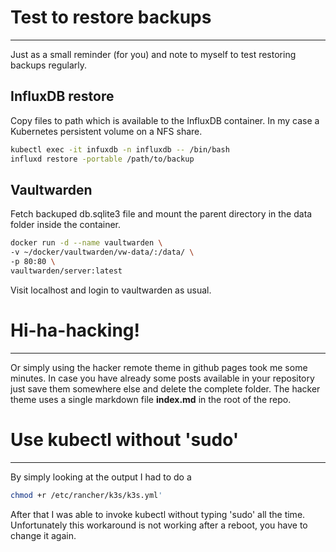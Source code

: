 # Test to restore backups

***

Just as a small reminder (for you) and note to myself to test restoring backups regularly.

## InfluxDB restore

Copy files to path which is available to the InfluxDB container. In my case a Kubernetes persistent volume on a NFS share.

```bash
kubectl exec -it infuxdb -n influxdb -- /bin/bash
influxd restore -portable /path/to/backup
```

## Vaultwarden

Fetch backuped db.sqlite3 file and mount the parent directory in the data folder inside the container.

```bash
docker run -d --name vaultwarden \
-v ~/docker/vaultwarden/vw-data/:/data/ \
-p 80:80 \
vaultwarden/server:latest 
```

Visit localhost and login to vaultwarden as usual.

# Hi-ha-hacking!

***

Or simply using the hacker remote theme in github pages took me some minutes. In case you have already some posts available in your repository just save them somewhere else and delete the complete folder. The hacker theme uses a single markdown file __index.md__ in the root of the repo.

# Use kubectl without 'sudo' 

***

By simply looking at the output I had to do a
```bash
chmod +r /etc/rancher/k3s/k3s.yml'
```
After that I was able to invoke kubectl without typing 'sudo' all the time.  
Unfortunately this workaround is not working after a reboot, you have to change it again.
